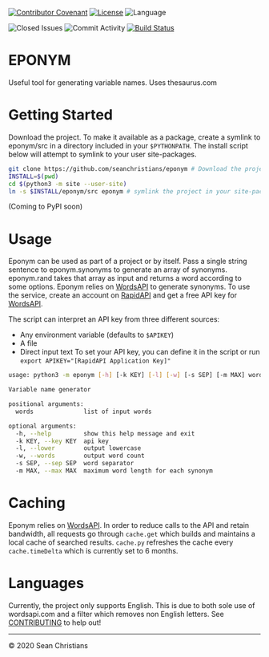 [![Contributor Covenant](https://img.shields.io/badge/Contributor%20Covenant-v2.0%20adopted-ff69b4)](./CODE_OF_CONDUCT.md)
[![License](https://img.shields.io/github/license/seanchristians/eponym)](./LICENSE)
![Language](https://img.shields.io/github/languages/top/seanchristians/eponym)

![Closed Issues](https://img.shields.io/github/issues-closed/seanchristians/eponym)
![Commit Activity](https://img.shields.io/github/commit-activity/y/seanchristians/eponym)
[![Build Status](https://travis-ci.org/seanchristians/eponym.svg?branch=master)](https://travis-ci.org/seanchristians/eponym)

# EPONYM

Useful tool for generating variable names. Uses thesaurus.com

# Getting Started

Download the project. To make it available as a package, create a symlink to eponym/src in a directory included in your `$PYTHONPATH`. The install script below will attempt to symlink to your user site-packages.
```sh
git clone https://github.com/seanchristians/eponym # Download the project
INSTALL=$(pwd)
cd $(python3 -m site --user-site)
ln -s $INSTALL/eponym/src eponym # symlink the project in your site-packages
```
(Coming to PyPI soon)

# Usage

Eponym can be used as part of a project or by itself. Pass a single string sentence to eponym.synonyms to generate an array of synonyms. eponym.rand takes that array as input and returns a word according to some options. Eponym relies on [WordsAPI](https://www.wordsapi.com/) to generate synonyms. To use the service, create an account on [RapidAPI](https://rapidapi.com/) and get a free API key for [WordsAPI](https://rapidapi.com/dpventures/api/wordsapi).

The script can interpret an API key from three different sources:
- Any environment variable (defaults to `$APIKEY`)
- A file
- Direct input text
To set your API key, you can define it in the script or run `export APIKEY="[RapidAPI Application Key]"`

```sh
usage: python3 -m eponym [-h] [-k KEY] [-l] [-w] [-s SEP] [-m MAX] words [words ...]

Variable name generator

positional arguments:
  words              list of input words

optional arguments:
  -h, --help         show this help message and exit
  -k KEY, --key KEY  api key
  -l, --lower        output lowercase
  -w, --words        output word count
  -s SEP, --sep SEP  word separator
  -m MAX, --max MAX  maximum word length for each synonym
```

# Caching

Eponym relies on [WordsAPI](https://www.wordsapi.com/). In order to reduce calls to the API and retain bandwidth, all requests go through `cache.get` which builds and maintains a local cache of searched results. `cache.py` refreshes the cache every `cache.timeDelta` which is currently set to 6 months.

# Languages

Currently, the project only supports English. This is due to both sole use of wordsapi.com and a filter which removes non English letters. See [CONTRIBUTING](CONTRIBUTING.md) to help out!

---

© 2020 Sean Christians
